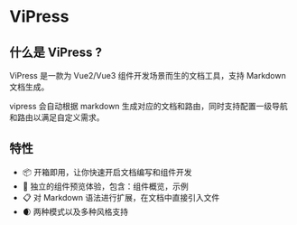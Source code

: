 # ViPress

## 什么是 ViPress ?

ViPress 是一款为 Vue2/Vue3 组件开发场景而生的文档工具，支持 Markdown 文档生成。

vipress 会自动根据 markdown 生成对应的文档和路由，同时支持配置一级导航和路由以满足自定义需求。

## 特性

- 📦 开箱即用，让你快速开启文档编写和组件开发
- 🏡 独立的组件预览体验，包含：组件概览，示例
- 📋 对 Markdown 语法进行扩展，在文档中直接引入文件
- 🌒 两种模式以及多种风格支持

